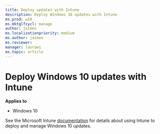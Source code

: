```yaml
---
title: Deploy updates with Intune
description: Deploy Windows 10 updates with Intune
ms.prod: w10
ms.mktglfcycl: manage
author: jaimeo
ms.localizationpriority: medium
ms.author: jaimeo
ms.reviewer: 
manager: laurawi
ms.topic: article
---
```


# Deploy Windows 10 updates with Intune

**Applies to**

- Windows 10

See the Microsoft Intune [documentation](https://docs.microsoft.com/mem/intune/protect/windows-update-for-business-configure#windows-10-feature-updates) for details about using Intune to deploy and manage Windows 10 updates.